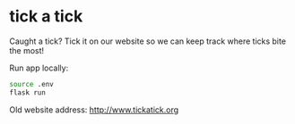 # tick a tick
Caught a tick? Tick it on our website so we can keep track where ticks bite the most!

Run app locally:
```bash
source .env
flask run
```

Old website address: http://www.tickatick.org

